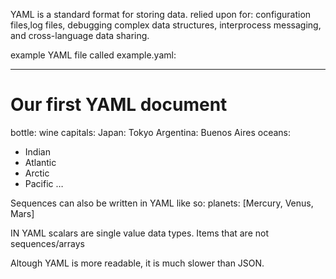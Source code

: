 YAML is a standard format for storing data.
relied upon for:
 configuration files,log files, debugging complex data structures, interprocess messaging, and cross-language data sharing.
 
example YAML file called example.yaml:

---
# Our first YAML document
bottle: wine
capitals:
  Japan: Tokyo
  Argentina: Buenos Aires
oceans:
  - Indian
  - Atlantic
  - Arctic
  - Pacific
…

Sequences can also be written in YAML like so:
planets: [Mercury, Venus, Mars]

IN YAML scalars are single value data types. Items that are not sequences/arrays

Altough YAML is more readable, it is much slower than JSON.
